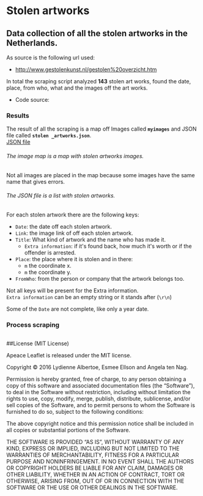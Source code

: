 # Stolen artworks

## Data collection of all the stolen artworks in the Netherlands.

As source is the following url used:

- http://www.gestolenkunst.nl/gestolen%20overzicht.htm

In total the scraping script analyzed **143** stolen art works, found the date, place, from who, what and the images off the art works.

- Code source:

### Results

The result of all the scraping is a map off Images called **`myimages`** and JSON file called **`stolen _artworks.json`**.<br>
[JSON file](stolen_artworks.json)

###### The image map is a map with *stolen artworks images*. 

Not all images are placed in the map because some images have the same name that gives errors. 


###### The JSON file is a list with *stolen artworks*. 
For each stolen artwork there are the following keys:

- `Date`: the date off each stolen artwork.
- `Link`: the image link of off each stolen artwork.
- `Title`: What kind of artwork and the name who has made it.
	- `Extra information`: if it's found back, how much it's worth or if the offender is arrested.
- `Place`: the place where it is stolen and in there:
	- `m` the coordinate x.
	- `m` the coordinate y.
- `FromWho`: from the person or company that the artwork belongs too.

Not all keys will be present for the Extra information.  
`Extra information` can be an empty string or it stands after (`\r\n`) 

Some of the `Date` are not complete, like only a year date.

### Process scraping

```

```	

##License (MIT License)

Apeace Leaflet is released under the MIT license.

Copyright © 2016 Lydienne Albertoe, Esmee Ellson and Angela ten Nag.

Permission is hereby granted, free of charge, to any person obtaining a copy of this software and associated documentation files (the “Software”), to deal in the Software without restriction, including without limitation the rights to use, copy, modify, merge, publish, distribute, sublicense, and/or sell copies of the Software, and to permit persons to whom the Software is furnished to do so, subject to the following conditions:

The above copyright notice and this permission notice shall be included in all copies or substantial portions of the Software.

THE SOFTWARE IS PROVIDED “AS IS”, WITHOUT WARRANTY OF ANY KIND, EXPRESS OR IMPLIED, INCLUDING BUT NOT LIMITED TO THE WARRANTIES OF MERCHANTABILITY, FITNESS FOR A PARTICULAR PURPOSE AND NONINFRINGEMENT. IN NO EVENT SHALL THE AUTHORS OR COPYRIGHT HOLDERS BE LIABLE FOR ANY CLAIM, DAMAGES OR OTHER LIABILITY, WHETHER IN AN ACTION OF CONTRACT, TORT OR OTHERWISE, ARISING FROM, OUT OF OR IN CONNECTION WITH THE SOFTWARE OR THE USE OR OTHER DEALINGS IN THE SOFTWARE.